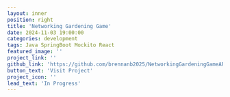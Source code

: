 ```yaml
---
layout: inner
position: right
title: 'Networking Gardening Game'
date: 2024-11-03 19:00:00
categories: development
tags: Java SpringBoot Mockito React
featured_image: ''
project_link: ''
github_link: 'https://github.com/brennanb2025/NetworkingGardeningGameAPI'
button_text: 'Visit Project'
project_icon: ''
lead_text: 'In Progress'
---
```

